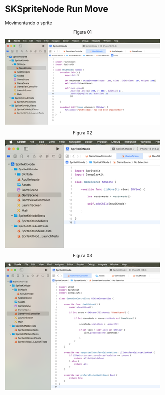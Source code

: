 # SKSpriteNode Run Move

Movimentando o sprite

<div align="center">
Figura 01
</div>

![](Imagens/SpriteNode-RunGroup-Img01.png)

<div align="center">
Figura 02
</div>

![](Imagens/SpriteNode-Run-Img02.png)

<div align="center">
Figura 03
</div>

![](Imagens/SpriteNode-Run-Img03.png)
